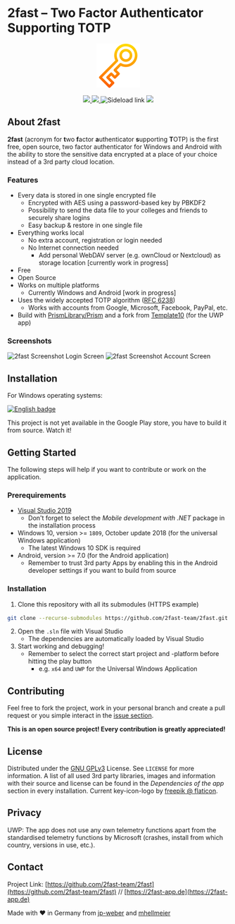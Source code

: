 # 2fast – Two Factor Authenticator Supporting TOTP

<p align="center">
	<img src="https://github.com/2fast-team/2fast/blob/master/Project2FA.UWP/Assets/StoreLogo.scale-400.png" width="100">
</p>
<p align="center">
	<a href="https://github.com/2fast-team/2fast/issues" target="_blank" alt="Issues">
		<img src="https://img.shields.io/github/issues/2fast-team/2fast" />
	</a>
	<a href="https://github.com/2fast-team/2fast/graphs/contributors" target="_blank" alt="Contributors">
		<img src="https://img.shields.io/github/contributors/2fast-team/2fast" />
	</a>
	<a style="text-decoration:none" href="https://github.com/2fast-team/2fast/releases">
    		<img src="https://img.shields.io/badge/Sideload-Download-purple.svg?style=flat-round" alt="Sideload link" />
	</a>
	<a href="https://github.com/2fast-team/2fast/blob/master/LICENSE" target="_blank" alt="License">
		<img src="https://img.shields.io/github/license/2fast-team/2fast" />
	</a>
</p>

## About 2fast

**2fast** (acronym for **t**wo **f**actor **a**uthenticator **s**upporting **T**OTP) is the first free, open source, two factor authenticator for Windows and Android with the ability to store the sensitive data encrypted at a place of your choice instead of a 3rd party cloud location.

### Features

- Every data is stored in one single encrypted file
	- Encrypted with AES using a password-based key by PBKDF2
	- Possibility to send the data file to your colleges and friends to securely share logins
	- Easy backup & restore in one single file
- Everything works local
	- No extra account, registration or login needed
	- No Internet connection needed
		- Add personal WebDAV server (e.g. ownCloud or Nextcloud) as storage location [currently work in progress]
- Free
- Open Source
- Works on multiple platforms
	- Currently Windows and Android [work in progress]
- Uses the widely accepted TOTP algorithm ([RFC 6238](https://tools.ietf.org/html/rfc6238))
	- Works with accounts from Google, Microsoft, Facebook, PayPal, etc.
- Build with [PrismLibrary/Prism](https://github.com/PrismLibrary/Prism) and a fork from [Template10](https://github.com/2fast-team/Template10?organization=2fast-team&organization=2fast-team) (for the UWP app)

### Screenshots

<img src="https://i.postimg.cc/FzXQpK43/2fast-screenshot-1.png" alt="2fast Screenshot Login Screen" width="470" />  <img src="https://i.postimg.cc/zv7PhDXJ/2fast-screenshot-2.png" alt="2fast Screenshot Account Screen" width="464" />

## Installation

For Windows operating systems:

<a href='//www.microsoft.com/store/apps/9p9d81glh89q?cid=storebadge&ocid=badge'><img src='https://developer.microsoft.com/store/badges/images/English_get-it-from-MS.png' alt='English badge' width="150" /></a>

This project is not yet available in the Google Play store, you have to build it from source. Watch it!


## Getting Started

The following steps will help if you want to contribute or work on the application.

### Prerequirements

- [Visual Studio 2019](https://visualstudio.microsoft.com/)
	- Don't forget to select the *Mobile development with .NET* package in the installation process 
- Windows 10, version >= `1809`, October update 2018 (for the universal Windows application)
	- The latest Windows 10 SDK is required
- Android, version >= 7.0 (for the Android application)
	- Remember to trust 3rd party Apps by enabling this in the Android developer settings if you want to build from source

### Installation

1. Clone this repository with all its submodules (HTTPS example)
```sh
git clone --recurse-submodules https://github.com/2fast-team/2fast.git
```
2. Open the `.sln` file with Visual Studio
	- The dependencies are automatically loaded by Visual Studio
3. Start working and debugging!
	- Remember to select the correct start project and -platform before hitting the play button
	  - e.g. `x64` and `UWP` for the Universal Windows Application


## Contributing

Feel free to fork the project, work in your personal branch and create a pull request or you simple interact in the [issue section](https://github.com/2fast-team/2fast/issues).

**This is an open source project! Every contribution is greatly appreciated!**


## License

Distributed under the [GNU GPLv3](https://www.gnu.org/licenses/gpl-3.0.en.html) License. See `LICENSE` for more information.
A list of all used 3rd party libraries, images and information with their source and license can be found in the *Dependencies of the app* section in every installation.
Current key-icon-logo by [freepik @ flaticon](https://www.flaticon.com/de/kostenloses-icon/schlussel_2786386?related_item_id=2786386).

## Privacy

UWP: The app does not use any own telemetry functions apart from the standardised telemetry functions by Microsoft (crashes, install from which country, versions in use, etc.).

## Contact

Project Link: [https://github.com/2fast-team/2fast](https://github.com/2fast-team/2fast) // [https://2fast-app.de](https://2fast-app.de)

Made with ♥ in Germany from [jp-weber](https://github.com/jp-weber) and [mhellmeier](https://github.com/mhellmeier)
